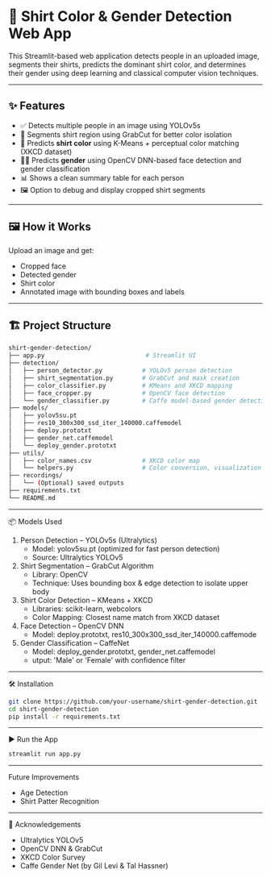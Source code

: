# 👕 Shirt Color & Gender Detection Web App

This Streamlit-based web application detects people in an uploaded image, segments their shirts, predicts the dominant shirt color, and determines their gender using deep learning and classical computer vision techniques.

---

## ✨ Features

- ✅ Detects multiple people in an image using YOLOv5s
- 🎨 Segments shirt region using GrabCut for better color isolation
- 🧠 Predicts **shirt color** using K-Means + perceptual color matching (XKCD dataset)
- 👦👧 Predicts **gender** using OpenCV DNN-based face detection and gender classification
- 📊 Shows a clean summary table for each person
- 🖼️ Option to debug and display cropped shirt segments

---

## 🖼️ How it Works

Upload an image and get:
- Cropped face
- Detected gender
- Shirt color
- Annotated image with bounding boxes and labels

---

## 🏗️ Project Structure

```bash
shirt-gender-detection/
├── app.py                            # Streamlit UI
├── detection/
│   ├── person_detector.py           # YOLOv5 person detection
│   ├── shirt_segmentation.py        # GrabCut and mask creation
│   ├── color_classifier.py          # KMeans and XKCD mapping
│   ├── face_cropper.py              # OpenCV face detection
│   └── gender_classifier.py         # Caffe model-based gender detection
├── models/
│   ├── yolov5su.pt
│   ├── res10_300x300_ssd_iter_140000.caffemodel
│   ├── deploy.prototxt
│   ├── gender_net.caffemodel
│   └── deploy_gender.prototxt
├── utils/
│   ├── color_names.csv              # XKCD color map
│   └── helpers.py                   # Color conversion, visualization
├── recordings/
│   └── (Optional) saved outputs
├── requirements.txt
└── README.md
```
---

📦 Models Used

1. Person Detection – YOLOv5s (Ultralytics)
   	* Model: yolov5su.pt (optimized for fast person detection)
   	* Source: Ultralytics YOLOv5
2. Shirt Segmentation – GrabCut Algorithm 
	* Library: OpenCV
	* Technique: Uses bounding box & edge detection to isolate upper body
3. Shirt Color Detection – KMeans + XKCD
	* Libraries: scikit-learn, webcolors
	* Color Mapping: Closest name match from XKCD dataset
4. Face Detection – OpenCV DNN
	* Model: deploy.prototxt, res10_300x300_ssd_iter_140000.caffemode
5. Gender Classification – CaffeNet
	* Model: deploy_gender.prototxt, gender_net.caffemodel
	* utput: 'Male' or 'Female' with confidence filter

---

🛠️ Installation

```bash
git clone https://github.com/your-username/shirt-gender-detection.git
cd shirt-gender-detection
pip install -r requirements.txt
```
---

▶️ Run the App
```bash
streamlit run app.py
```
---

Future Improvements

- Age Detection
- Shirt Patter Recognition

---

🙌 Acknowledgements
- Ultralytics YOLOv5
- OpenCV DNN & GrabCut
- XKCD Color Survey
- Caffe Gender Net (by Gil Levi & Tal Hassner)
